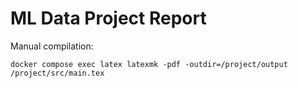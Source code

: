 # ML Data Project Report


Manual compilation:

```
docker compose exec latex latexmk -pdf -outdir=/project/output /project/src/main.tex
```